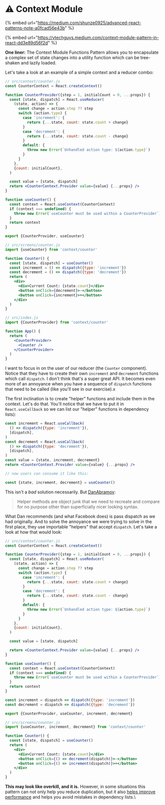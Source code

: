 # ⚠ Context Module

{% embed url="https://medium.com/shunze0925/advanced-react-patterns-note-a0fcad56e43b" %}

{% embed url="https://vtechguys.medium.com/context-module-pattern-in-react-dd3e89d56f2d" %}

**One liner:** The Context Module Functions Pattern allows you to encapsulate a complex set of state changes into a utility function which can be tree-shaken and lazily loaded.

Let's take a look at an example of a simple context and a reducer combo:

```jsx
// src/context/counter.js
const CounterContext = React.createContext()

function CounterProvider({step = 1, initialCount = 0, ...props}) {
  const [state, dispatch] = React.useReducer(
    (state, action) => {
      const change = action.step ?? step
      switch (action.type) {
        case 'increment': {
          return {...state, count: state.count + change}
        }
        case 'decrement': {
          return {...state, count: state.count - change}
        }
        default: {
          throw new Error(`Unhandled action type: ${action.type}`)
        }
      }
    },
    {count: initialCount},
  )

  const value = [state, dispatch]
  return <CounterContext.Provider value={value} {...props} />
}

function useCounter() {
  const context = React.useContext(CounterContext)
  if (context === undefined) {
    throw new Error(`useCounter must be used within a CounterProvider`)
  }
  return context
}

export {CounterProvider, useCounter}
```

```jsx
// src/screens/counter.js
import {useCounter} from 'context/counter'

function Counter() {
  const [state, dispatch] = useCounter()
  const increment = () => dispatch({type: 'increment'})
  const decrement = () => dispatch({type: 'decrement'})
  return (
    <div>
      <div>Current Count: {state.count}</div>
      <button onClick={decrement}>-</button>
      <button onClick={increment}>+</button>
    </div>
  )
}
```

```jsx
// src/index.js
import {CounterProvider} from 'context/counter'

function App() {
  return (
    <CounterProvider>
      <Counter />
    </CounterProvider>
  )
}
```

I want to focus in on the user of our reducer (the `Counter` component). Notice that they have to create their own `increment` and `decrement` functions which call `dispatch`. I don't think that's a super great API. It becomes even more of an annoyance when you have a sequence of `dispatch` functions that need to be called (like you'll see in our exercise).x

The first inclination is to create "helper" functions and include them in the context. Let's do that. You'll notice that we have to put it in `React.useCallback` so we can list our "helper" functions in dependency lists):

```jsx
const increment = React.useCallback(
  () => dispatch({type: 'increment'}),
  [dispatch],
)
const decrement = React.useCallback(
  () => dispatch({type: 'decrement'}),
  [dispatch],
)
const value = {state, increment, decrement}
return <CounterContext.Provider value={value} {...props} />

// now users can consume it like this:

const {state, increment, decrement} = useCounter()
```

This isn't a _bad_ solution necessarily. But [DanAbramov](https://twitter.com/dan\_abramov/status/1125758606765383680):

> Helper methods are object junk that we need to recreate and compare for no purpose other than superficially nicer looking syntax.

What Dan recommends (and what Facebook does) is pass dispatch as we had originally. And to solve the annoyance we were trying to solve in the first place, they use importable "helpers" that accept `dispatch`. Let's take a look at how that would look:

```jsx
// src/context/counter.js
const CounterContext = React.createContext()

function CounterProvider({step = 1, initialCount = 0, ...props}) {
  const [state, dispatch] = React.useReducer(
    (state, action) => {
      const change = action.step ?? step
      switch (action.type) {
        case 'increment': {
          return {...state, count: state.count + change}
        }
        case 'decrement': {
          return {...state, count: state.count - change}
        }
        default: {
          throw new Error(`Unhandled action type: ${action.type}`)
        }
      }
    },
    {count: initialCount},
  )

  const value = [state, dispatch]

  return <CounterContext.Provider value={value} {...props} />
}

function useCounter() {
  const context = React.useContext(CounterContext)
  if (context === undefined) {
    throw new Error(`useCounter must be used within a CounterProvider`)
  }
  return context
}

const increment = dispatch => dispatch({type: 'increment'})
const decrement = dispatch => dispatch({type: 'decrement'})

export {CounterProvider, useCounter, increment, decrement}
```

```jsx
// src/screens/counter.js
import {useCounter, increment, decrement} from 'context/counter'

function Counter() {
  const [state, dispatch] = useCounter()
  return (
    <div>
      <div>Current Count: {state.count}</div>
      <button onClick={() => decrement(dispatch)}>-</button>
      <button onClick={() => increment(dispatch)}>+</button>
    </div>
  )
}
```

**This may look like overkill, and it is.** However, in some situations this pattern can not only help you reduce duplication, but it also [helps improve performance](https://twitter.com/dan\_abramov/status/1125774170154065920) and helps you avoid mistakes in dependency lists.\
